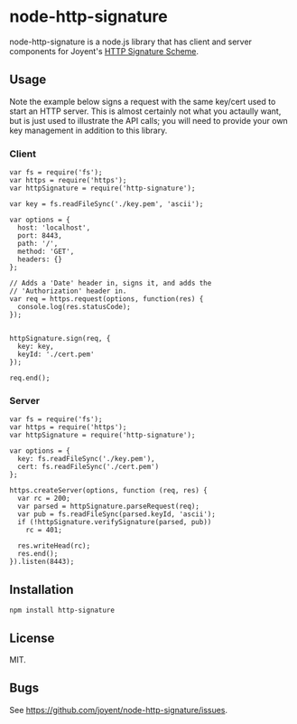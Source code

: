 # node-http-signature

node-http-signature is a node.js library that has client and server components
for Joyent's [HTTP Signature Scheme](http_signing.md).










































<extoc></extoc>

## Usage

Note the example below signs a request with the same key/cert used to start an
HTTP server. This is almost certainly not what you actaully want, but is just
used to illustrate the API calls; you will need to provide your own key
management in addition to this library.

### Client

    var fs = require('fs');
    var https = require('https');
    var httpSignature = require('http-signature');

    var key = fs.readFileSync('./key.pem', 'ascii');

    var options = {
      host: 'localhost',
      port: 8443,
      path: '/',
      method: 'GET',
      headers: {}
    };

    // Adds a 'Date' header in, signs it, and adds the
    // 'Authorization' header in.
    var req = https.request(options, function(res) {
      console.log(res.statusCode);
    });


    httpSignature.sign(req, {
      key: key,
      keyId: './cert.pem'
    });

    req.end();

### Server

    var fs = require('fs');
    var https = require('https');
    var httpSignature = require('http-signature');

    var options = {
      key: fs.readFileSync('./key.pem'),
      cert: fs.readFileSync('./cert.pem')
    };

    https.createServer(options, function (req, res) {
      var rc = 200;
      var parsed = httpSignature.parseRequest(req);
      var pub = fs.readFileSync(parsed.keyId, 'ascii');
      if (!httpSignature.verifySignature(parsed, pub))
        rc = 401;

      res.writeHead(rc);
      res.end();
    }).listen(8443);

## Installation

    npm install http-signature

## License

MIT.

## Bugs

See <https://github.com/joyent/node-http-signature/issues>.
